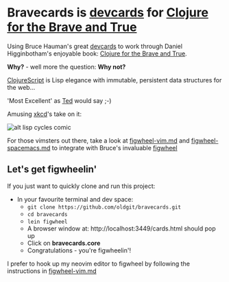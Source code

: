 # Bravecards is [devcards](https://github.com/bhauman/devcards) for [Clojure for the Brave and True](http://www.braveclojure.com/introduction)

Using Bruce Hauman's great [devcards](https://github.com/bhauman/devcards) to work through Daniel Higginbotham's enjoyable book: [Clojure for the Brave and True](http://www.braveclojure.com/introduction).

**Why?** - well more the question: **Why not?**

[ClojureScript](https://clojurescript.org/) is Lisp elegance with immutable, persistent data structures for the web...

'Most Excellent' as [Ted](http://www.imdb.com/title/tt0096928/?ref_=ttpl_pl_tt) would say ;-)

Amusing [xkcd](https://xkcd.com/)'s take on it:

![alt lisp cycles comic](https://imgs.xkcd.com/comics/lisp_cycles.png 'Lisp xkcd')

For those vimsters out there, take a look at [figwheel-vim.md](./figwheel-vim.md) and [figwheel-spacemacs.md](./figwheel-spacemacs.md) to integrate with Bruce's invaluable [figwheel](https://github.com/bhauman/lein-figwheel)
 
## Let's get figwheelin'

If you just want to quickly clone and run this project:

* In your favourite terminal and dev space:
  * `git clone https://github.com/oldgit/bravecards.git`
  * `cd bravecards`
  * `lein figwheel`
  * A browser window at: http://localhost:3449/cards.html should pop up
  * Click on **bravecards.core**
  * Congratulations - you're figwheelin'!
 
 I prefer to hook up my neovim editor to figwheel by following the instructions in [figwheel-vim.md](./figwheel-vim.md) 
